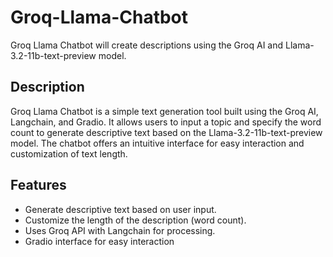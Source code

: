 # Groq-Llama-Chatbot
Groq Llama Chatbot will create descriptions using the Groq AI and Llama-3.2-11b-text-preview model. 
## Description
Groq Llama Chatbot is a simple text generation tool built using the Groq AI, Langchain, and Gradio. It allows users to input a topic and specify the word count to generate descriptive text based on the Llama-3.2-11b-text-preview model. The chatbot offers an intuitive interface for easy interaction and customization of text length.
## Features
- Generate descriptive text based on user input.
- Customize the length of the description (word count).
- Uses Groq API with Langchain for processing.
- Gradio interface for easy interaction
